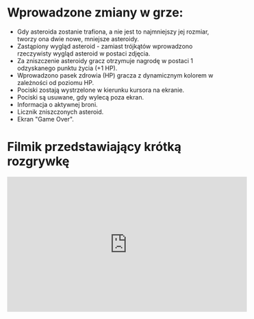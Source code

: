 # Wprowadzone zmiany w grze:
- Gdy asteroida zostanie trafiona, a nie jest to najmniejszy jej rozmiar, tworzy ona dwie nowe, mniejsze asteroidy.
- Zastąpiony wygląd asteroid - zamiast trójkątów wprowadzono rzeczywisty wygląd asteroid w postaci zdjęcia.
- Za zniszczenie asteroidy gracz otrzymuje nagrodę w postaci 1 odzyskanego punktu życia (+1 HP).
- Wprowadzono pasek zdrowia (HP) gracza z dynamicznym kolorem w zależności od poziomu HP.
- Pociski zostają wystrzelone w kierunku kursora na ekranie.
- Pociski są usuwane, gdy wylecą poza ekran.
- Informacja o aktywnej broni.
- Licznik zniszczonych asteroid.
- Ekran "Game Over".

# Filmik przedstawiający krótką rozgrywkę
<iframe width="560" height="315" src="https://www.youtube.com/embed/Mc6mXgKcc0g" frameborder="0" allow="accelerometer; autoplay; clipboard-write; encrypted-media; gyroscope; picture-in-picture" allowfullscreen></iframe>


